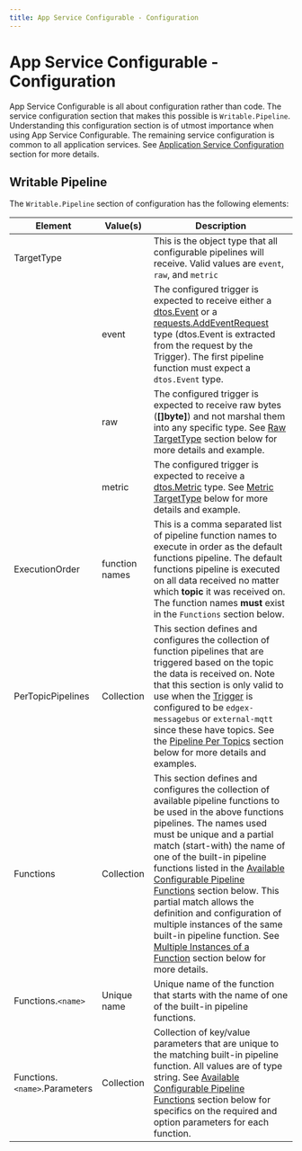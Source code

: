 ```yaml
---
title: App Service Configurable - Configuration
---
```


# App Service Configurable - Configuration

App Service Configurable is all about configuration rather than code. 
The service configuration section that makes this possible is `Writable.Pipeline`. 
Understanding this configuration section is of utmost importance when using App Service Configurable.
The remaining service configuration is common to all application services. 
See [Application Service Configuration](../../Configuration.md) section for more details.

## Writable Pipeline

The `Writable.Pipeline` section of configuration has the following elements:



| Element                       | Value(s)       | Description                                                                                                                                                                                                                                                                                                                                                                                                                                                                                                                                                                                           |
| ----------------------------- | -------------- |-------------------------------------------------------------------------------------------------------------------------------------------------------------------------------------------------------------------------------------------------------------------------------------------------------------------------------------------------------------------------------------------------------------------------------------------------------------------------------------------------------------------------------------------------------------------------------------------------------|
| TargetType                    |                | This is the object type that all configurable pipelines will receive. Valid values are `event`, `raw`,  and `metric`                                                                                                                                                                                                                                                                                                                                                                                                                                                                                  |
|                               | event          | The configured trigger is expected to receive either a [dtos.Event](https://github.com/edgexfoundry/go-mod-core-contracts/blob/{{edgexversion}}/dtos/event.go) or a [requests.AddEventRequest](https://github.com/edgexfoundry/go-mod-core-contracts/blob/{{edgexversion}}/dtos/requests/event.go) type (dtos.Event is extracted from the request by the Trigger). The first pipeline function must expect a `dtos.Event` type.                                                                                                                                                                       |
|                               | raw            | The configured trigger is expected to receive raw bytes (**[]byte]**) and not marshal them into any specific type. See [Raw TargetType](../details/TargetType#raw-targettype) section below for more details and example.                                                                                                                                                                                                                                                                                                                                                                             |
|                               | metric         | The configured trigger is expected to receive a [dtos.Metric](https://github.com/edgexfoundry/go-mod-core-contracts/blob/{{edgexversion}}/dtos/metric.go) type. See [Metric TargetType](../details/TargetType#metric-targettype) below for more details and example.                                                                                                                                                                                                                                                                                                                                  |
| ExecutionOrder                | function names | This is a comma separated list of pipeline function names to execute in order as the default functions pipeline. The default functions pipeline is executed on all data received no matter which **topic** it was received on. The function names **must** exist in the `Functions` section below.                                                                                                                                                                                                                                                                                                    |
| PerTopicPipelines             | Collection     | This section defines and configures the collection of function pipelines that are triggered based on the topic the data is received on. Note that this section is only valid to use when the [Trigger](../../sdk/details/Triggers.md) is configured to be `edgex-messagebus` or `external-mqtt` since these have topics. See the [Pipeline Per Topics](../details/PipelinePerTopics) section below for more details and examples.                                                                                                                                                                     |
| Functions                     | Collection     | This section defines and configures the collection of available pipeline functions to be used in the above functions pipelines. The names used must be unique and a partial match (start-with) the name of one of the built-in pipeline functions listed in the [Available Configurable Pipeline Functions](../details/AvailablePipelineFunctions) section below. This partial match allows the definition and configuration of multiple instances of the same built-in pipeline function. See [Multiple Instances of a Function](../details/DeployMultipleInstances) section below for more details. |
| Functions.`<name>`            | Unique name    | Unique name of the function that starts with the name of one of the built-in pipeline functions.                                                                                                                                                                                                                                                                                                                                                                                                                                                                                                      |
| Functions.`<name>`.Parameters | Collection     | Collection of key/value parameters that are unique to the matching built-in pipeline function. All values are of type string. See  [Available Configurable Pipeline Functions](../details/AvailablePipelineFunctions) section below for specifics on the required and option parameters for each function.                                                                                                                                                                                                                                                                                            |
